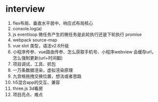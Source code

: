 # interview
1. flex布局、垂直水平居中、响应式布局核心
2. console.log(a)
3. js eventloop 微任务产生的微任务是此轮执行还是下轮执行 promise
4. webpack source-map 
5. vue slot 类型，语法v2.6升级
6. 小程序传参、vue路由传参、怎么获取手机号、小程序webview 会缓存url，怎么强制更新(url+时间戳)
7. 项目调试，工具、抓包
8. 一万条数据渲染，虚拟渲染原理
9. 九宫格拖拽交换位置，想法或者思路
10. h5混合app的交互、兼容
11. three.js 3d看房
12. 项目亮点、难点